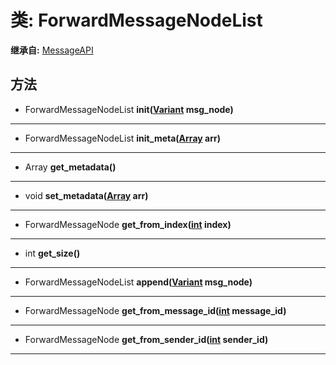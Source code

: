 # 类: ForwardMessageNodeList  
  
**继承自:** [MessageAPI](MessageAPI.md)  
  
## 方法 
  
- ForwardMessageNodeList **init([Variant](https://docs.godotengine.org/en/latest/classes/class_variant.html) msg_node)**  
  
---  
  
- ForwardMessageNodeList **init_meta([Array](https://docs.godotengine.org/en/latest/classes/class_array.html) arr)**  
  
---  
  
- Array **get_metadata()**  
  
---  
  
- void **set_metadata([Array](https://docs.godotengine.org/en/latest/classes/class_array.html) arr)**  
  
---  
  
- ForwardMessageNode **get_from_index([int](https://docs.godotengine.org/en/latest/classes/class_int.html) index)**  
  
---  
  
- int **get_size()**  
  
---  
  
- ForwardMessageNodeList **append([Variant](https://docs.godotengine.org/en/latest/classes/class_variant.html) msg_node)**  
  
---  
  
- ForwardMessageNode **get_from_message_id([int](https://docs.godotengine.org/en/latest/classes/class_int.html) message_id)**  
  
---  
  
- ForwardMessageNode **get_from_sender_id([int](https://docs.godotengine.org/en/latest/classes/class_int.html) sender_id)**  
  
---  
  


